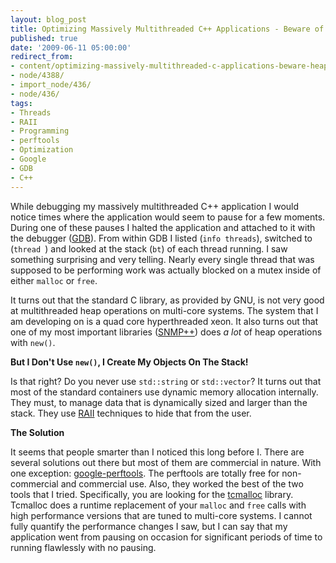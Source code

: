 ```yaml
---
layout: blog_post
title: Optimizing Massively Multithreaded C++ Applications - Beware of Heap Operations
published: true
date: '2009-06-11 05:00:00'
redirect_from:
- content/optimizing-massively-multithreaded-c-applications-beware-heap-operations/
- node/4388/
- import_node/436/
- node/436/
tags:
- Threads
- RAII
- Programming
- perftools
- Optimization
- Google
- GDB
- C++
---
```


While debugging my massively multithreaded C++ application I would notice times where the application would seem to pause for a few moments. During one of these pauses I halted the application and attached to it with the debugger ([GDB](http://www.gnu.org/software/gdb/)). From within GDB I listed (`info threads`), switched to (`thread `) and looked at the stack (`bt`) of each thread running. I saw something surprising and very telling. Nearly every single thread that was supposed to be performing work was actually blocked on a mutex inside of either `malloc` or `free`. 

It turns out that the standard C library, as provided by GNU, is not very good at multithreaded heap operations on multi-core systems. The system that I am developing on is a quad core hyperthreaded xeon. It also turns out that one of my most important libraries ([SNMP++](http://www.agentpp.com/snmp_pp3_x/snmp_pp3_x.html)) does *a lot* of heap operations with `new()`. 

**But I Don't Use `new()`, I Create My Objects On The Stack!** 

Is that right? Do you never use `std::string` or `std::vector`? It turns out that most of the standard containers use dynamic memory allocation internally. They must, to manage data that is dynamically sized and larger than the stack. They use [RAII](/RAII.html) techniques to hide that from the user. 

**The Solution**

It seems that people smarter than I noticed this long before I. There are several solutions out there but most of them are commercial in nature. With one exception: [google-perftools](http://code.google.com/p/google-perftools/). The perftools are totally free for non-commercial and commercial use. Also, they worked the best of the two tools that I tried. Specifically, you are looking for the [tcmalloc](http://google-perftools.googlecode.com/svn/trunk/doc/tcmalloc.html) library. Tcmalloc does a runtime replacement of your `malloc` and `free` calls with high performance versions that are tuned to multi-core systems. I cannot fully quantify the performance changes I saw, but I can say that my application went from pausing on occasion for significant periods of time to running flawlessly with no pausing.
